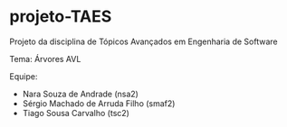 # projeto-TAES

Projeto da disciplina de Tópicos Avançados em Engenharia de Software

Tema: Árvores AVL

Equipe:
* Nara Souza de Andrade (nsa2)
* Sérgio Machado de Arruda Filho (smaf2)
* Tiago Sousa Carvalho (tsc2)
